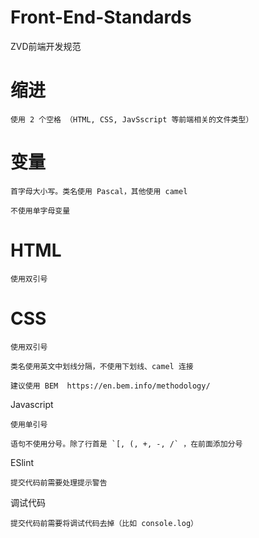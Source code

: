 # Front-End-Standards
ZVD前端开发规范

# 缩进

    使用 2 个空格 （HTML, CSS, JavSscript 等前端相关的文件类型）

# 变量

    首字母大小写。类名使用 Pascal，其他使用 camel

    不使用单字母变量


# HTML

    使用双引号


# CSS

    使用双引号

    类名使用英文中划线分隔，不使用下划线、camel 连接

    建议使用 BEM  https://en.bem.info/methodology/


Javascript

    使用单引号

    语句不使用分号。除了行首是 `[, (, +, -, /` ，在前面添加分号


ESlint

    提交代码前需要处理提示警告


调试代码

    提交代码前需要将调试代码去掉（比如 console.log）


